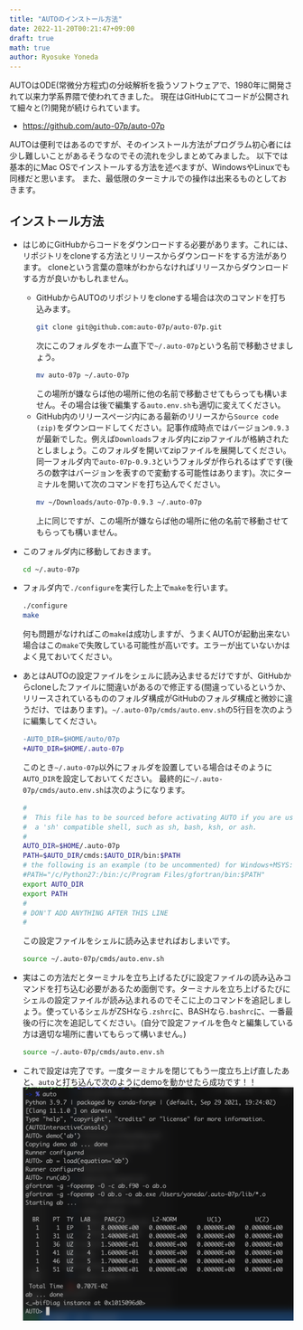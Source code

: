 ```yaml
---
title: "AUTOのインストール方法"
date: 2022-11-20T00:21:47+09:00
draft: true
math: true
author: Ryosuke Yoneda
---
```


AUTOはODE(常微分方程式)の分岐解析を扱うソフトウェアで、1980年に開発されて以来力学系界隈で使われてきました。
現在はGitHubにてコードが公開されて細々と(?)開発が続けられています。

- https://github.com/auto-07p/auto-07p

AUTOは便利ではあるのですが、そのインストール方法がプログラム初心者には少し難しいことがあるそうなのでその流れを少しまとめてみました。
以下では基本的にMac OSでインストールする方法を述べますが、WindowsやLinuxでも同様だと思います。
また、最低限のターミナルでの操作は出来るものとしておきます。

## インストール方法
- はじめにGitHubからコードをダウンロードする必要があります。これには、リポジトリをcloneする方法とリリースからダウンロードをする方法があります。
cloneという言葉の意味がわからなければリリースからダウンロードする方が良いかもしれません。
    - GitHubからAUTOのリポジトリをcloneする場合は次のコマンドを打ち込みます。
        ```bash
        git clone git@github.com:auto-07p/auto-07p.git
        ```
        次にこのフォルダをホーム直下で`~/.auto-07p`という名前で移動させましょう。
        ```bash
        mv auto-07p ~/.auto-07p
        ```
        この場所が嫌ならば他の場所に他の名前で移動させてもらっても構いません。その場合は後で編集する`auto.env.sh`も適切に変えてください。
    - GitHub内のリリースページ内にある最新のリリースから`Source code (zip)`をダウンロードしてください。記事作成時点ではバージョン`0.9.3`が最新でした。例えば`Downloads`フォルダ内にzipファイルが格納されたとしましょう。このフォルダを開いてzipファイルを展開してください。同一フォルダ内で`auto-07p-0.9.3`というフォルダが作られるはずです(後ろの数字はバージョンを表すので変動する可能性はあります)。次にターミナルを開いて次のコマンドを打ち込んでください。
        ```bash
        mv ~/Downloads/auto-07p-0.9.3 ~/.auto-07p
        ```
        上に同じですが、この場所が嫌ならば他の場所に他の名前で移動させてもらっても構いません。

- このフォルダ内に移動しておきます。
    ```bash
    cd ~/.auto-07p
    ```
- フォルダ内で`./configure`を実行した上で`make`を行います。
    ```bash
    ./configure
    make
    ```
    何も問題がなければこの`make`は成功しますが、うまくAUTOが起動出来ない場合はこの`make`で失敗している可能性が高いです。エラーが出ていないかはよく見ておいてください。
- あとはAUTOの設定ファイルをシェルに読み込ませるだけですが、GitHubからcloneしたファイルに間違いがあるので修正する(間違っているというか、リリースされているもののフォルダ構成がGitHubのフォルダ構成と微妙に違うだけ、ではあります)。`~/.auto-07p/cmds/auto.env.sh`の5行目を次のように編集してください。
    ```diff
    -AUTO_DIR=$HOME/auto/07p
    +AUTO_DIR=$HOME/.auto-07p
    ```
    このとき`~/.auto-07p`以外にフォルダを設置している場合はそのように`AUTO_DIR`を設定しておいてください。
    最終的に`~/.auto-07p/cmds/auto.env.sh`は次のようになります。
    ```bash
    #
    #  This file has to be sourced before activating AUTO if you are using
    #  a 'sh' compatible shell, such as sh, bash, ksh, or ash.
    #
    AUTO_DIR=$HOME/.auto-07p
    PATH=$AUTO_DIR/cmds:$AUTO_DIR/bin:$PATH
    # the following is an example (to be uncommented) for Windows+MSYS:
    #PATH="/c/Python27:/bin:/c/Program Files/gfortran/bin:$PATH"
    export AUTO_DIR
    export PATH
    #
    # DON'T ADD ANYTHING AFTER THIS LINE
    #
    ```
    この設定ファイルをシェルに読み込ませればおしまいです。
    ```bash
    source ~/.auto-07p/cmds/auto.env.sh
    ```
- 実はこの方法だとターミナルを立ち上げるたびに設定ファイルの読み込みコマンドを打ち込む必要があるため面倒です。ターミナルを立ち上げるたびにシェルの設定ファイルが読み込まれるのでそこに上のコマンドを追記しましょう。使っているシェルがZSHなら`.zshrc`に、BASHなら`.bashrc`に、一番最後の行に次を追記してください。(自分で設定ファイルを色々と編集している方は適切な場所に書いてもらって構いません。)
    ```bash
    source ~/.auto-07p/cmds/auto.env.sh
    ```
- これで設定は完了です。一度ターミナルを閉じてもう一度立ち上げ直したあと、`auto`と打ち込んで次のようにdemoを動かせたら成功です！！
    ![](auto_demo.png)
